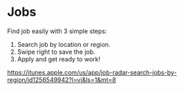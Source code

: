 # Jobs
Find job easily with 3 simple steps:
1. Search job by location or region.
2. Swipe right to save the job.
3. Apply and get ready to work!

https://itunes.apple.com/us/app/job-radar-search-jobs-by-region/id1256549942?l=vi&ls=1&mt=8
